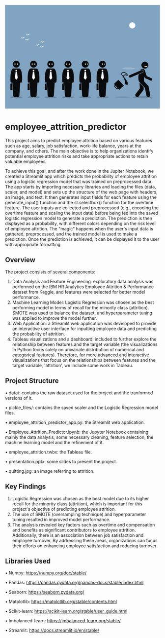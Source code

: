 ![Alt text for the image](https://raw.githubusercontent.com/allabe93/employee_attrition_predictor/main/quitting.jpg)

# employee_attrition_predictor

This project aims to predict employee attrition based on various features such as age, salary, job satisfaction, work-life balance, years at the company, and others. The main objective is to help organizations identify potential employee attrition risks and take appropriate actions to retain valuable employees.

To achieve this goal, and after the work done in the Jupiter Notebook, we created a Streamlit app which predicts the probability of employee attrition using a logistic regression model that was trained on preprocessed data. The app starts by importing necessary libraries and loading the files (data, scaler, and model) and sets up the structure of the web page with headers, an image, and text. It then generates input fields for each feature using the generate_input() function and the st.selectbox() function for the overtime feature. The user inputs are collected and preprocessed (e.g., encoding the overtime feature and scaling the input data) before being fed into the saved logistic regression model to generate a prediction. The prediction is then displayed as a probability, with different colors depending on the risk level of employee attrition. The "magic" happens when the user's input data is gathered, preprocessed, and the trained model is used to make a prediction. Once the prediction is achieved, it can be displayed it to the user with appropriate formatting

## Overview
The project consists of several components:
1.	Data Analysis and Feature Engineering: exploratory data analysis was performed on the IBM HR Analytics Employee Attrition & Performance dataset from Kaggle, and features were selected for better model performance.
2.	Machine Learning Model: Logistic Regression was chosen as the best performing model in terms of recall for the minority class (attrition). SMOTE was used to balance the dataset, and hyperparameter tuning was applied to improve the model further.
3.	Web Application: a Streamlit web application was developed to provide an interactive user interface for inputting employee data and predicting the probability of attrition.
4.	Tableau visualizations and a dashboard: included to further explore the relationship between features and the target variable (the visualizations in Python focus solely on univariate distribution of numerical and categorical features). Therefore, for more advanced and interactive visualizations that focus on the relationships between features and the target variable, 'attrition', we include some work in Tableau.

## Project Structure
•	data/: contains the raw dataset used for the project and the tranformed versions of it.

•	pickle_files/: contains the saved scaler and the Logistic Regression model files.

•	employee_attrition_predictor_app.py: the Streamlit web application.

•	Employee_Attrition_Predictor.ipynb: the Jupyter Notebook containing mainly the data analysis, some necessary cleaning, feature selection, the machine learning model and the refinement of it.

•	employee_attrition.twbx: the Tableau file.

• presentation.pptx: some slides to present the project. 

• quitting.jpg: an image referring to attrition.

## Key Findings
1.	Logistic Regression was chosen as the best model due to its higher recall for the minority class (attrition), which is important for this project's objective of predicting employee attrition.
2.	The use of SMOTE (oversampling technique) and hyperparameter tuning resulted in improved model performance.
3.	The analysis revealed key factors such as overtime and compensation and benefits as significant contributors to employee attrition. Additionally, there is an association between job satisfaction and employee turnover. By addressing these areas, organizations can focus their efforts on enhancing employee satisfaction and reducing turnover.

## Libraries Used
•	Numpy: https://numpy.org/doc/stable/

•	Pandas: https://pandas.pydata.org/pandas-docs/stable/index.html

•	Seaborn: https://seaborn.pydata.org/

•	Matplotlib: https://matplotlib.org/stable/contents.html

•	Scikit-learn: https://scikit-learn.org/stable/user_guide.html

•	Imbalanced-learn: https://imbalanced-learn.org/stable/

•	Streamlit: https://docs.streamlit.io/en/stable/
